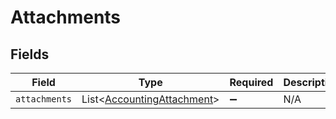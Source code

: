 # Attachments


## Fields

| Field                                                                      | Type                                                                       | Required                                                                   | Description                                                                |
| -------------------------------------------------------------------------- | -------------------------------------------------------------------------- | -------------------------------------------------------------------------- | -------------------------------------------------------------------------- |
| `attachments`                                                              | List\<[AccountingAttachment](../../models/shared/AccountingAttachment.md)> | :heavy_minus_sign:                                                         | N/A                                                                        |